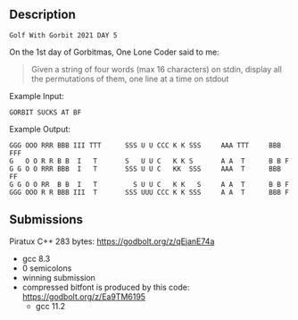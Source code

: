 ## Description
```
Golf With Gorbit 2021 DAY 5
```
On the 1st day of Gorbitmas, One Lone Coder said to me:

> Given a string of four words (max 16 characters) on stdin, display all the permutations of them, one line at a time on stdout

Example Input:
```
GORBIT SUCKS AT BF
```

Example Output: 
```
GGG OOO RRR BBB III TTT      SSS U U CCC K K SSS     AAA TTT     BBB FFF
G   O O R R B B  I   T       S   U U C   K K S       A A  T      B B F
G G O O RRR BBB  I   T       SSS U U C   KK  SSS     AAA  T      BBB FF
G G O O RR  B B  I   T         S U U C   K K   S     A A  T      B B F
GGG OOO R R BBB III  T       SSS UUU CCC K K SSS     A A  T      BBB F
```

## Submissions
Piratux C++ 283 bytes: https://godbolt.org/z/qEjanE74a
- gcc 8.3
- 0 semicolons
- winning submission
- compressed bitfont is produced by this code: https://godbolt.org/z/Ea9TM6195
    - gcc 11.2
